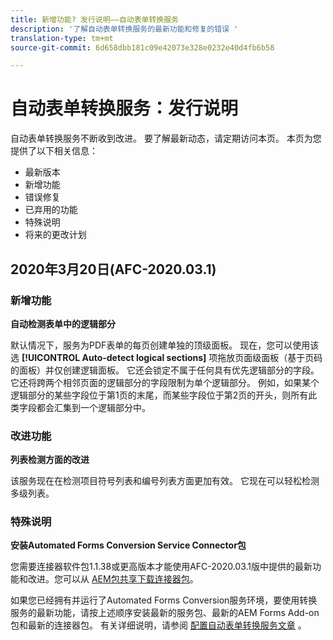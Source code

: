 ```yaml
---
title: 新增功能? 发行说明——自动表单转换服务
description: '了解自动表单转换服务的最新功能和修复的错误 '
translation-type: tm+mt
source-git-commit: 6d658dbb181c09e42073e328e0232e40d4fb6b58

---
```



# 自动表单转换服务：发行说明

自动表单转换服务不断收到改进。 要了解最新动态，请定期访问本页。 本页为您提供了以下相关信息：

* 最新版本
* 新增功能
* 错误修复
* 已弃用的功能
* 特殊说明
* 将来的更改计划

## 2020年3月20日(AFC-2020.03.1)

### 新增功能

**自动检测表单中的逻辑部分**

默认情况下，服务为PDF表单的每页创建单独的顶级面板。 现在，您可以使用该选 **[!UICONTROL Auto-detect logical sections]** 项拖放页面级面板（基于页码的面板）并仅创建逻辑面板。  它还会锁定不属于任何具有优先逻辑部分的字段。 它还将跨两个相邻页面的逻辑部分的字段限制为单个逻辑部分。 例如，如果某个逻辑部分的某些字段位于第1页的末尾，而某些字段位于第2页的开头，则所有此类字段都会汇集到一个逻辑部分中。

### 改进功能

**列表检测方面的改进**

该服务现在在检测项目符号列表和编号列表方面更加有效。 它现在可以轻松检测多级列表。

### 特殊说明

**安装Automated Forms Conversion Service Connector包**

您需要连接器软件包1.1.38或更高版本才能使用AFC-2020.03.1版中提供的最新功能和改进。您可以从 [AEM包共享下载连接器包](https://www.adobeaemcloud.com/content/marketplace/marketplaceProxy.html?packagePath=/content/companies/public/adobe/packages/cq650/servicepack/fd/AEM-Forms-6.5.4.0-WIN)。

如果您已经拥有并运行了Automated Forms Conversion服务环境，要使用转换服务的最新功能，请按上述顺序安装最新的服务包、最新的AEM Forms Add-on包和最新的连接器包。 有关详细说明，请参阅 [配置自动表单转换服务文章](configure-service.md) 。
